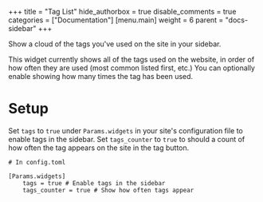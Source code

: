 +++
title = "Tag List"
hide_authorbox = true
disable_comments = true
categories = ["Documentation"]
[menu.main]
  weight = 6
  parent = "docs-sidebar"
+++

Show a cloud of the tags you've used on the site in your sidebar.

This widget currently shows all of the tags used on the website, in order of how often they are used (most common listed first, etc.) You can optionally enable showing how many times the tag has been used.

<!--more-->

# Setup

Set `tags` to `true` under `Params.widgets` in your site's configuration file to enable tags in the sidebar. Set `tags_counter` to `true` to should a count of how often the tag appears on the site in the tag button.

```
# In config.toml

[Params.widgets]
    tags = true # Enable tags in the sidebar
    tags_counter = true # Show how often tags appear
```
